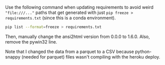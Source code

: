 Use the following command when updating requirements to avoid weird `"file:///..."` paths that get generated with just `pip freeze > requirements.txt` (since this is a conda environment).

```bash
pip list --format=freeze > requirements.txt
```

Then, manually change the ansi2html version from 0.0.0 to 1.6.0. Also, remove the pywin32 line.

Note that I changed the data from a parquet to a CSV because python-snappy (needed for parquet) files wasn't compiling with the heroku deploy.
